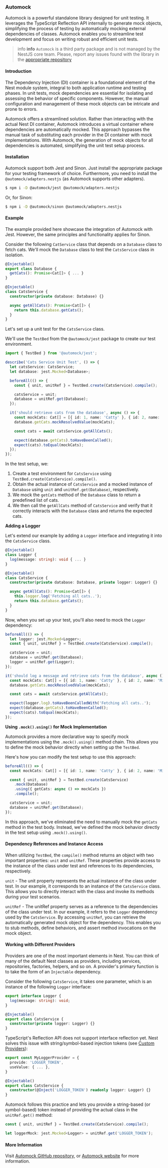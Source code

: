 ### Automock

Automock is a powerful standalone library designed for unit testing. It leverages the TypeScript Reflection API
internally to generate mock objects, simplifying the process of testing by automatically mocking external dependencies
of classes. Automock enables you to streamline test development and focus on writing robust and efficient unit tests.

> info **info** `Automock` is a third party package and is not managed by the NestJS core team.
> Please, report any issues found with the library in the [appropriate repository](https://github.com/automock/automock)

#### Introduction

The Dependency Injection (DI) container is a foundational element of the Nest module system, integral to both application
runtime and testing phases. In unit tests, mock dependencies are essential for isolating and assessing the behavior of
specific components. However, the manual configuration and management of these mock objects can be intricate and prone to
errors.

Automock offers a streamlined solution. Rather than interacting with the actual Nest DI container, Automock introduces a
virtual container where dependencies are automatically mocked. This approach bypasses the manual task of substituting each
provider in the DI container with mock implementations. With Automock, the generation of mock objects for all dependencies
is automated, simplifying the unit test setup process.

#### Installation

Automock support both Jest and Sinon. Just install the appropriate package for your testing framework of choice.
Furthermore, you need to install the `@automock/adapters.nestjs` (as Automock supports other adapters).

```bash
$ npm i -D @automock/jest @automock/adapters.nestjs
```

Or, for Sinon:

```bash
$ npm i -D @automock/sinon @automock/adapters.nestjs
```

#### Example

The example provided here showcase the integration of Automock with Jest. However, the same principles
and functionality applies for Sinon.

Consider the following `CatService` class that depends on a `Database` class to fetch cats. We'll mock
the `Database` class to test the `CatsService` class in isolation.

```typescript
@Injectable()
export class Database {
  getCats(): Promise<Cat[]> { ... }
}

@Injectable()
class CatsService {
  constructor(private database: Database) {}

  async getAllCats(): Promise<Cat[]> {
    return this.database.getCats();
  }
}
```

Let's set up a unit test for the `CatsService` class.

We'll use the `TestBed` from the `@automock/jest` package to create our test environment.

```typescript
import { TestBed } from '@automock/jest';

describe('Cats Service Unit Test', () => {
  let catsService: CatsService;
  let database: jest.Mocked<Database>;

  beforeAll(() => {
    const { unit, unitRef } = TestBed.create(CatsService).compile();

    catsService = unit;
    database = unitRef.get(Database);
  });

  it('should retrieve cats from the database', async () => {
    const mockCats: Cat[] = [{ id: 1, name: 'Catty' }, { id: 2, name: 'Mitzy' }];
    database.getCats.mockResolvedValue(mockCats);

    const cats = await catsService.getAllCats();

    expect(database.getCats).toHaveBeenCalled();
    expect(cats).toEqual(mockCats);
  });
});
```

In the test setup, we:

1. Create a test environment for `CatsService` using `TestBed.create(CatsService).compile()`.
2. Obtain the actual instance of `CatsService` and a mocked instance of `Database` using `unit`
   and `unitRef.get(Database)`, respectively.
3. We mock the `getCats` method of the `Database` class to return a predefined list of cats.
4. We then call the `getAllCats` method of `CatsService` and verify that it correctly interacts with the `Database`
   class and returns the expected cats.

**Adding a Logger**

Let's extend our example by adding a `Logger` interface and integrating it into the `CatsService` class.

```typescript
@Injectable()
class Logger {
  log(message: string): void { ... }
}

@Injectable()
class CatsService {
  constructor(private database: Database, private logger: Logger) {}

  async getAllCats(): Promise<Cat[]> {
    this.logger.log('Fetching all cats..');
    return this.database.getCats();
  }
}
```

Now, when you set up your test, you'll also need to mock the `Logger` dependency:

```typescript
beforeAll(() => {
  let logger: jest.Mocked<Logger>;
  const { unit, unitRef } = TestBed.create(CatsService).compile();

  catsService = unit;
  database = unitRef.get(Database);
  logger = unitRef.get(Logger);
});

it('should log a message and retrieve cats from the database', async () => {
  const mockCats: Cat[] = [{ id: 1, name: 'Catty' }, { id: 2, name: 'Mitzy' }];
  database.getCats.mockResolvedValue(mockCats);

  const cats = await catsService.getAllCats();

  expect(logger.log).toHaveBeenCalledWith('Fetching all cats..');
  expect(database.getCats).toHaveBeenCalled();
  expect(cats).toEqual(mockCats);
});
```

**Using `.mock().using()` for Mock Implementation**

Automock provides a more declarative way to specify mock implementations using the `.mock().using()` method chain.
This allows you to define the mock behavior directly when setting up the `TestBed`.

Here's how you can modify the test setup to use this approach:

```typescript
beforeAll(() => {
  const mockCats: Cat[] = [{ id: 1, name: 'Catty' }, { id: 2, name: 'Mitzy' }];

  const { unit, unitRef } = TestBed.create(CatsService)
    .mock(Database)
    .using({ getCats: async () => mockCats })
    .compile();

  catsService = unit;
  database = unitRef.get(Database);
});
```

In this approach, we've eliminated the need to manually mock the `getCats` method in the test body.
Instead, we've defined the mock behavior directly in the test setup using `.mock().using()`.

#### Dependency References and Instance Access

When utilizing `TestBed`, the `compile()` method returns an object with two important properties: `unit` and `unitRef`.
These properties provide access to the instance of the class under test and references to its dependencies, respectively.

`unit` - The unit property represents the actual instance of the class under test. In our example, it corresponds to an
instance of the `CatsService` class. This allows you to directly interact with the class and invoke its methods during
your test scenarios.

`unitRef` - The unitRef property serves as a reference to the dependencies of the class under test. In our example, it
refers to the `Logger` dependency used by the `CatsService`. By accessing `unitRef`, you can retrieve the automatically
generated mock object for the dependency. This enables you to stub methods, define behaviors, and assert method
invocations on the mock object.

#### Working with Different Providers

Providers are one of the most important elements in Nest. You can think of many of the default Nest classes as
providers, including services, repositories, factories, helpers, and so on. A provider's primary function is to take the
form of an
`Injectable` dependency.

Consider the following `CatsService`, it takes one parameter, which is an instance of the following `Logger` interface:

```typescript
export interface Logger {
  log(message: string): void;
}

@Injectable()
export class CatsService {
  constructor(private logger: Logger) {}
}
```

TypeScript's Reflection API does not support interface reflection yet. Nest solves this issue with string/symbol-based
injection tokens (see [Custom Providers](https://docs.nestjs.com/fundamentals/custom-providers)):

```typescript
export const MyLoggerProvider = {
  provide: 'LOGGER_TOKEN',
  useValue: { ... },
}

@Injectable()
export class CatsService {
  constructor(@Inject('LOGGER_TOKEN') readonly logger: Logger) {}
}
```

Automock follows this practice and lets you provide a string-based (or symbol-based) token instead of providing the actual
class in the `unitRef.get()` method:

```typescript
const { unit, unitRef } = TestBed.create(CatsService).compile();

let loggerMock: jest.Mocked<Logger> = unitRef.get('LOGGER_TOKEN');
```

#### More Information

Visit [Automock GitHub repository](https://github.com/automock/automock), or [Automock website](https://automock.dev) for more information.
